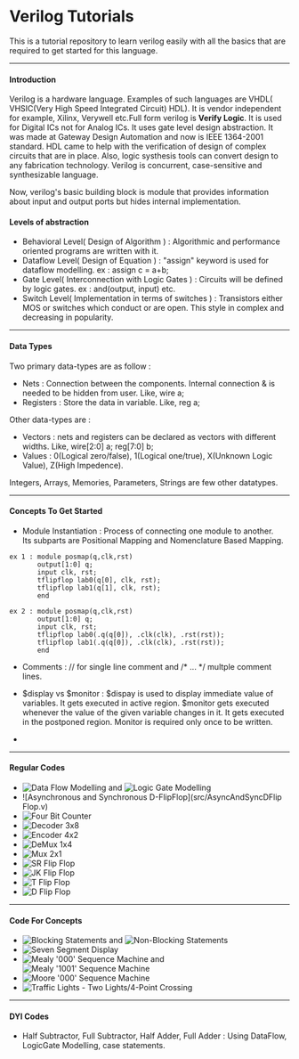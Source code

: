 # Verilog Tutorials

This is a tutorial repository to learn verilog easily with all the basics that are required to get started for this language.

---

#### Introduction

Verilog is a hardware language. Examples of such languages are VHDL( VHSIC(Very High Speed Integrated Circuit) HDL).
It is vendor independent for example, Xilinx, Verywell etc.Full form verilog is __Verify Logic__. It is used for Digital ICs not for Analog ICs.
It uses gate level design abstraction. It was made at Gateway Design Automation and now is IEEE 1364-2001 standard.
HDL came to help with the verification of design of complex circuits that are in place. Also, logic systhesis tools can convert design to any fabrication technology. Verilog is concurrent, case-sensitive and synthesizable language.  


Now, verilog's basic building block is module that provides information about input and output ports but hides internal implementation. 

#### Levels of abstraction 

* Behavioral Level( Design of Algorithm ) : Algorithmic and performance oriented programs are written with it.
* Dataflow Level( Design of Equation ) : "assign" keyword is used for dataflow modelling. ex : assign c = a+b;
* Gate Level( Interconnection with Logic Gates ) : Circuits will be defined by logic gates. ex : and(output, input) etc.
* Switch Level( Implementation in terms of switches ) : Transistors either MOS or switches which conduct or are open. This style in complex and decreasing in popularity.

---
#### Data Types

Two primary data-types are as follow :
* Nets : Connection between the components. Internal connection & is needed to be hidden from user. Like, wire a;
* Registers : Store the data in variable. Like, reg a;

Other data-types are :  
* Vectors : nets and registers can be declared as vectors with different widths. Like, wire[2:0] a; reg[7:0] b;  
* Values : 0(Logical zero/false), 1(Logical one/true), X(Unknown Logic Value), Z(High Impedence).

Integers, Arrays, Memories, Parameters, Strings are few other datatypes.

---
#### Concepts To Get Started 

* Module Instantiation : Process of connecting one module to another.   
Its subparts are Positional Mapping and Nomenclature Based Mapping.
```
ex 1 : module posmap(q,clk,rst)
       output[1:0] q;
       input clk, rst;
       tflipflop lab0(q[0], clk, rst);
       tflipflop lab1(q[1], clk, rst);
       end
       
ex 2 : module posmap(q,clk,rst)
       output[1:0] q;
       input clk, rst;
       tflipflop lab0(.q(q[0]), .clk(clk), .rst(rst));
       tflipflop lab1(.q(q[0]), .clk(clk), .rst(rst));
       end
```

* Comments : // for single line comment and /* ... */ multple comment lines. 

* $display vs $monitor : $dispay is used to display immediate value of variables. It gets executed in active region. $monitor gets executed whenever the value of the given variable changes in it. It gets executed in the postponed region. Monitor is required only once to be written.

* 
---

#### Regular Codes

* ![Data Flow Modelling](src/DataFlowModelling.v) and ![Logic Gate Modelling](src/LogicGateModelling.v)
* ![Asynchronous and Synchronous D-FlipFlop](src/AsyncAndSyncDFlip Flop.v)
* ![Four Bit Counter](src/FourBitCounter.v)
* ![Decoder 3x8](src/Decoder3x8.v)
* ![Encoder 4x2](src/Encoder4x2.v)
* ![DeMux 1x4](src/DeMux1x4.v)
* ![Mux 2x1](src/Mux2x1.v)
* ![SR Flip Flop](src/SRFlipFlop.v)
* ![JK Flip Flop](src/JKFlipFlop.v)
* ![T Flip Flop](src/TFlipFlop.v)
* ![D Flip Flop](src/DFlipFlop.v)


---

#### Code For Concepts

* ![Blocking Statements](src/Blocking.v) and ![Non-Blocking Statements](src/NonBlocking.v)
* ![Seven Segment Display](src/SevenSegment.v)
* ![Mealy '000' Sequence Machine](src/MealyOOOSequence.v) and ![Mealy '1001' Sequence Machine](src/Mealy1001Sequence.v)
* ![Moore '000' Sequence Machine](src/MooreOOOSequence.v)
* ![Traffic Lights - Two Lights/4-Point Crossing](src/TrafficLightsFourWay.v)

---

#### DYI Codes
* Half Subtractor, Full Subtractor, Half Adder, Full Adder : Using DataFlow, LogicGate Modelling, case statements.

